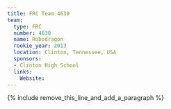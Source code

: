 ```yaml
---
title: FRC Team 4630
team:
  type: FRC
  number: 4630
  name: Robodragon
  rookie_year: 2013
  location: Clinton, Tennessee, USA
  sponsors:
  - Clinton High School
  links:
    Website:
---
```


{% include remove_this_line_and_add_a_paragraph %}